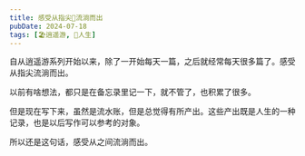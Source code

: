 ```yaml
---
title: 感受从指尖💅流淌而出
pubDate: 2024-07-18
tags: [🏖逍遥游, 💖人生]
---
```


自从逍遥游系列开始以来，除了一开始每天一篇，之后就经常每天很多篇了。感受从指尖流淌而出。

以前有啥想法，都只是在备忘录里记一下，就不管了，也积累了很多。

但是现在写下来，虽然是流水账，但是总觉得有所产出。这些产出既是人生的一种记录，也是以后写作可以参考的对象。

所以还是这句话，感受从之间流淌而出。
